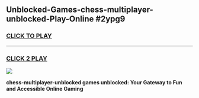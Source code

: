 
## Unblocked-Games-chess-multiplayer-unblocked-Play-Online #2ypg9
<h3>
<a href="https://news.freeplayer.one?title=chess-multiplayer-unblocked&ref=3">CLICK TO PLAY</a></h3>
<hr>

<h3>
<a href="https://news.freeplayer.one?title=chess-multiplayer-unblocked&ref=3">CLICK 2 PLAY</a>
  
</h3>

<a href="https://news.freeplayer.one?title=chess-multiplayer-unblocked&ref=3"><img src="https://clearcache.store/games.png"></a>


**chess-multiplayer-unblocked games unblocked: Your Gateway to Fun and Accessible Online Gaming**
